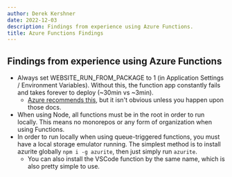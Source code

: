 ```yaml
---
author: Derek Kershner
date: 2022-12-03
description: Findings from experience using Azure Functions.
title: Azure Functions Findings
---
```


## Findings from experience using Azure Functions

-   Always set WEBSITE_RUN_FROM_PACKAGE to 1 (in Application Settings / Environment Variables). Without this, the function app constantly fails and takes forever to deploy (~30min vs ~3min).
    -   [Azure recommends this](https://learn.microsoft.com/en-us/azure/azure-functions/run-functions-from-deployment-package), but it isn't obvious unless you happen upon those docs.
-   When using Node, all functions must be in the root in order to run locally. This means no monorepos or any form of organization when using Functions.
-   In order to run locally when using queue-triggered functions, you must have a local storage emulator running. The simplest method is to install azurite globally `npm i -g azurite`, then just simply run `azurite`.
    -   You can also install the VSCode function by the same name, which is also pretty simple to use.
